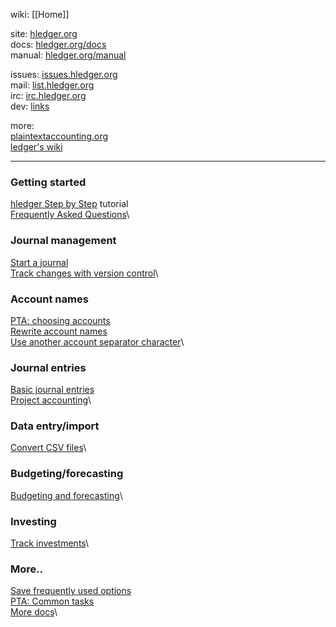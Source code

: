wiki: [[Home]]  

site: [hledger.org](http://hledger.org)  
docs: [hledger.org/docs](http://hledger.org/docs)  
manual: [hledger.org/manual](http://hledger.org/manual)  

issues: [issues.hledger.org](issues.hledger.org)  
mail: [list.hledger.org](http://list.hledger.org)  
irc: [irc.hledger.org](http://irc.hledger.org)  
dev: [links](http://hledger.org/contributing.html#links)  

more:  
[plaintextaccounting.org](http://plaintextaccounting.org)  
[ledger's wiki](https://github.com/ledger/ledger/wiki)  

----

### Getting started

[hledger Step by Step](step-by-step.html) tutorial\
[Frequently Asked Questions](faq.html)\


### Journal management

[Start a journal](start-journal.html)\
[Track changes with version control](version-control.html)\


### Account names

[PTA: choosing accounts](http://plaintextaccounting.org/#choosing-accounts)\
[Rewrite account names](account-aliases.html)\
[Use another account separator character](account-separator.html)\


### Journal entries

[Basic journal entries](entries.html)\
[Project accounting](project-accounting.html)\


### Data entry/import

[Convert CSV files](csv-import.html)\


### Budgeting/forecasting

[Budgeting and forecasting](budgeting-and-forecasting.html)\


### Investing

[Track investments](investments.html)\


### More..

[Save frequently used options](argfiles.html)\
[PTA: Common tasks](http://plaintextaccounting.org/#common-tasks)\
[More docs](more-docs.html)\
